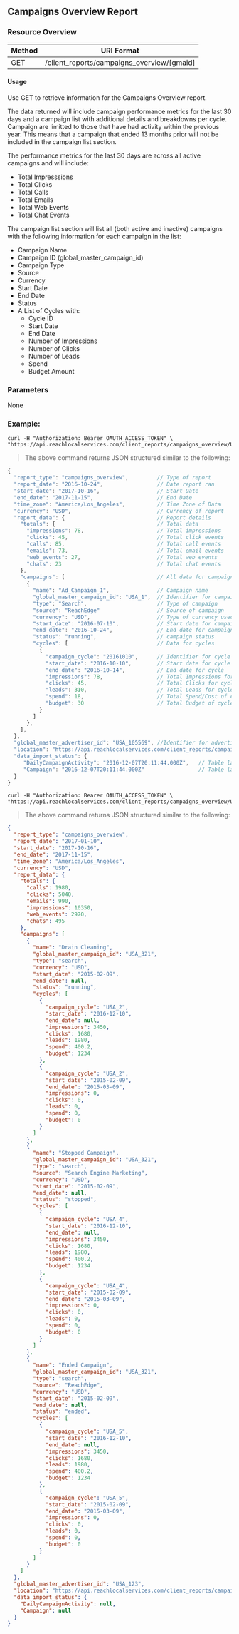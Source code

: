 ## Campaigns Overview Report

### Resource Overview

| Method | URI Format |
|---|---|
| GET | /client_reports/campaigns_overview/[gmaid]|

#### Usage
Use GET to retrieve information for the Campaigns Overview report.

The data returned will include campaign performance metrics for the last 30 days and a campaign list with additional details and breakdowns per cycle.  Campaign are limitted to those that have had activity within the previous year.  This means that a campaign that ended 13 months prior will not be included in the campaign list section.

The performance metrics for the last 30 days are across all active campaigns and will include:

- Total Impresssions
- Total Clicks
- Total Calls
- Total Emails
- Total Web Events
- Total Chat Events

The campaign list section will list all (both active and inactive) campaigns with the following information for each campaign in the list:

- Campaign Name
- Campaign ID (global_master_campaign_id)
- Campaign Type
- Source
- Currency
- Start Date
- End Date
- Status
- A List of Cycles with:
  - Cycle ID
  - Start Date
  - End Date
  - Number of Impressions
  - Number of Clicks
  - Number of Leads
  - Spend
  - Budget Amount

### Parameters

None

### Example:

```
curl -H "Authorization: Bearer OAUTH_ACCESS_TOKEN" \
"https://api.reachlocalservices.com/client_reports/campaigns_overview/USA_105569
```

> The above command returns JSON structured similar to the following:

```javascript
{
  "report_type": "campaigns_overview",         // Type of report
  "report_date": "2016-10-24",                 // Date report ran
  "start_date": "2017-10-16",                  // Start Date
  "end_date": "2017-11-15",                    // End Date
  "time_zone": "America/Los_Angeles",          // Time Zone of Data
  "currency": "USD",                           // Currency of report
  "report_data": {                             // Report details
    "totals": {                                // Total data
      "impressions": 78,                       // Total impressions
      "clicks": 45,                            // Total click events
      "calls": 85,                             // Total call events
      "emails": 73,                            // Total email events
      "web_events": 27,                        // Total web events
      "chats": 23                              // Total chat events
    },
    "campaigns": [                             // All data for campaigns
      {
        "name": "Ad_Campaign_1",               // Campaign name
        "global_master_campaign_id": "USA_1",  // Identifier for campaign
        "type": "Search",                      // Type of campaign
        "source": "ReachEdge"                  // Source of campaign
        "currency": "USD",                     // Type of currency used
        "start_date": "2016-07-10",            // Start date for campaign
        "end_date": "2016-10-24",              // End date for campaign
        "status": "running",                   // campaign status
        "cycles": [                            // Data for cycles
          {
            "campaign_cycle": "20161010",      // Identifier for cycle
            "start_date": "2016-10-10",        // Start date for cycle
            "end_date": "2016-10-14",          // End date for cycle
            "impressions": 78,                 // Total Impressions for cycle
            "clicks": 45,                      // Total Clicks for cycle
            "leads": 310,                      // Total Leads for cycle
            "spend": 18,                       // Total Spend/Cost of cycle
            "budget": 30                       // Total Budget of cycle
          }
        ]
      },
    ],
  },
  "global_master_advertiser_id": "USA_105569", //Identifier for advertiser
  "location": "https://api.reachlocalservices.com/client_reports/campaigns_overview/USA_105569", // URL location of this report
  "data_import_status": {
     "DailyCampaignActivity": "2016-12-07T20:11:44.000Z",   // Table last updated
     "Campaign": "2016-12-07T20:11:44.000Z"                 // Table last updated
  }
}
```

```
curl -H "Authorization: Bearer OAUTH_ACCESS_TOKEN" \
"https://api.reachlocalservices.com/client_reports/campaigns_overview/USA_123"
```

> The above command returns JSON structured similar to the following:

```json
{
  "report_type": "campaigns_overview",
  "report_date": "2017-01-10",
  "start_date": "2017-10-16",
  "end_date": "2017-11-15",
  "time_zone": "America/Los_Angeles",
  "currency": "USD",
  "report_data": {
    "totals": {
      "calls": 1980,
      "clicks": 5040,
      "emails": 990,
      "impressions": 10350,
      "web_events": 2970,
      "chats": 495
    },
    "campaigns": [
      {
        "name": "Drain Cleaning",
        "global_master_campaign_id": "USA_321",
        "type": "search",
        "currency": "USD",
        "start_date": "2015-02-09",
        "end_date": null,
        "status": "running",
        "cycles": [
          {
            "campaign_cycle": "USA_2",
            "start_date": "2016-12-10",
            "end_date": null,
            "impressions": 3450,
            "clicks": 1680,
            "leads": 1980,
            "spend": 400.2,
            "budget": 1234
          },
          {
            "campaign_cycle": "USA_2",
            "start_date": "2015-02-09",
            "end_date": "2015-03-09",
            "impressions": 0,
            "clicks": 0,
            "leads": 0,
            "spend": 0,
            "budget": 0
          }
        ]
      },
      {
        "name": "Stopped Campaign",
        "global_master_campaign_id": "USA_321",
        "type": "search",
        "source": "Search Engine Marketing",
        "currency": "USD",
        "start_date": "2015-02-09",
        "end_date": null,
        "status": "stopped",
        "cycles": [
          {
            "campaign_cycle": "USA_4",
            "start_date": "2016-12-10",
            "end_date": null,
            "impressions": 3450,
            "clicks": 1680,
            "leads": 1980,
            "spend": 400.2,
            "budget": 1234
          },
          {
            "campaign_cycle": "USA_4",
            "start_date": "2015-02-09",
            "end_date": "2015-03-09",
            "impressions": 0,
            "clicks": 0,
            "leads": 0,
            "spend": 0,
            "budget": 0
          }
        ]
      },
      {
        "name": "Ended Campaign",
        "global_master_campaign_id": "USA_321",
        "type": "search",
        "source": "ReachEdge",
        "currency": "USD",
        "start_date": "2015-02-09",
        "end_date": null,
        "status": "ended",
        "cycles": [
          {
            "campaign_cycle": "USA_5",
            "start_date": "2016-12-10",
            "end_date": null,
            "impressions": 3450,
            "clicks": 1680,
            "leads": 1980,
            "spend": 400.2,
            "budget": 1234
          },
          {
            "campaign_cycle": "USA_5",
            "start_date": "2015-02-09",
            "end_date": "2015-03-09",
            "impressions": 0,
            "clicks": 0,
            "leads": 0,
            "spend": 0,
            "budget": 0
          }
        ]
      }
    ]
  },
  "global_master_advertiser_id": "USA_123",
  "location": "https://api.reachlocalservices.com/client_reports/campaigns_overview/USA_123",
  "data_import_status": {
    "DailyCampaignActivity": null,
    "Campaign": null
  }
}
```